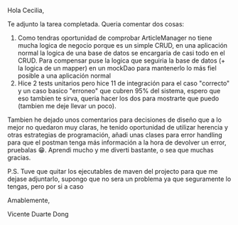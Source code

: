 Hola Cecilia,

Te adjunto la tarea completada. Queria comentar dos cosas:

1. Como tendras oportunidad de comprobar ArticleManager no tiene mucha logica de negocio porque es un simple CRUD, en una aplicación normal la logica de una base de datos se encargaria de casi todo en el CRUD. Para compensar puse la logica que seguiria la base de datos (+ la logica de un mapper) en un mockDao para mantenerlo lo más fiel posible a una aplicación normal
2. Hice 2 tests unitarios pero hice 11 de integración para el caso "correcto" y un caso basico "erroneo" que cubren 95% del sistema, espero que eso tambien te sirva, queria hacer los dos para mostrarte que puedo (tambien me deje llevar un poco).

Tambien he dejado unos comentarios para decisiones de diseño que a lo mejor no quedaron muy claras, he tenido oportunidad de utilizar herencia y otras estrategias de programación, añadi unas clases para error handling para que el postman tenga más información a la hora de devolver un error, pruebalas 😁. Aprendi mucho y me diverti bastante, o sea que muchas gracias.

P.S. Tuve que quitar los ejecutables de maven del projecto para que me dejase adjuntarlo, supongo que no sera un problema ya que seguramente lo tengas, pero por si a caso

Amablemente,

Vicente Duarte Dong
